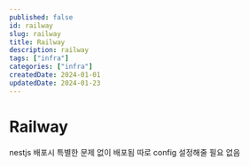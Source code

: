 ```yaml
---
published: false
id: railway
slug: railway
title: Railway
description: railway
tags: ["infra"]
categories: ["infra"]
createdDate: 2024-01-01
updatedDate: 2024-01-23
---
```



# Railway

nestjs 배포시 특별한 문제 없이 배포됨
따로 config 설정해줄 필요 없음

